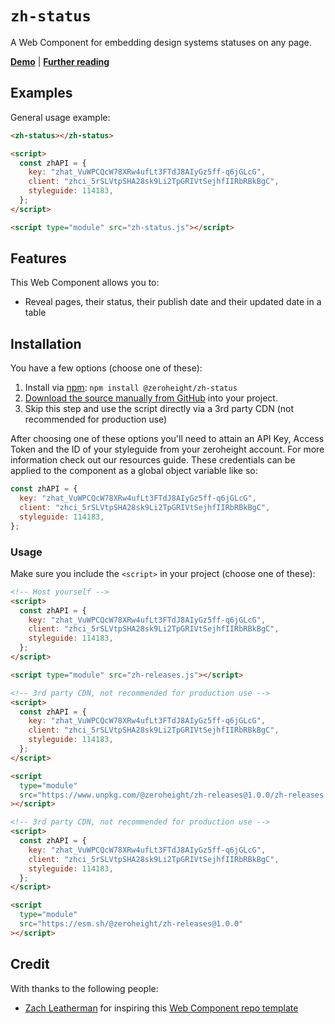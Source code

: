 # `zh-status`

A Web Component for embedding design systems statuses on any page.

**[Demo](https://zeroheight-demos.github.io/zh-statuss/demo.html)** | **[Further reading](https://zeroheight.com/show-status-anywhere/)**

## Examples

General usage example:

```html
<zh-status></zh-status>

<script>
  const zhAPI = {
    key: "zhat_VuWPCQcW78XRw4ufLt3FTdJ8AIyGz5ff-q6jGLcG",
    client: "zhci_5rSLVtpSHA28sk9Li2TpGRIVtSejhfIIRbRBkBgC",
    styleguide: 114183,
  };
</script>

<script type="module" src="zh-status.js"></script>
```

## Features

This Web Component allows you to:

- Reveal pages, their status, their publish date and their updated date in a table

## Installation

You have a few options (choose one of these):

1. Install via [npm](https://www.npmjs.com/package/@zeroheight/zh-status): `npm install @zeroheight/zh-status`
1. [Download the source manually from GitHub](https://github.com/zeroheight-demos/zh-status/releases) into your project.
1. Skip this step and use the script directly via a 3rd party CDN (not recommended for production use)

After choosing one of these options you'll need to attain an API Key, Access Token and the ID of your styleguide from your zeroheight account. For more information check out our resources guide. These credentials can be applied to the component as a global object variable like so:

```js
const zhAPI = {
  key: "zhat_VuWPCQcW78XRw4ufLt3FTdJ8AIyGz5ff-q6jGLcG",
  client: "zhci_5rSLVtpSHA28sk9Li2TpGRIVtSejhfIIRbRBkBgC",
  styleguide: 114183,
};
```

### Usage

Make sure you include the `<script>` in your project (choose one of these):

```html
<!-- Host yourself -->
<script>
  const zhAPI = {
    key: "zhat_VuWPCQcW78XRw4ufLt3FTdJ8AIyGz5ff-q6jGLcG",
    client: "zhci_5rSLVtpSHA28sk9Li2TpGRIVtSejhfIIRbRBkBgC",
    styleguide: 114183,
  };
</script>

<script type="module" src="zh-releases.js"></script>
```

```html
<!-- 3rd party CDN, not recommended for production use -->
<script>
  const zhAPI = {
    key: "zhat_VuWPCQcW78XRw4ufLt3FTdJ8AIyGz5ff-q6jGLcG",
    client: "zhci_5rSLVtpSHA28sk9Li2TpGRIVtSejhfIIRbRBkBgC",
    styleguide: 114183,
  };
</script>

<script
  type="module"
  src="https://www.unpkg.com/@zeroheight/zh-releases@1.0.0/zh-releases.js"
></script>
```

```html
<!-- 3rd party CDN, not recommended for production use -->
<script>
  const zhAPI = {
    key: "zhat_VuWPCQcW78XRw4ufLt3FTdJ8AIyGz5ff-q6jGLcG",
    client: "zhci_5rSLVtpSHA28sk9Li2TpGRIVtSejhfIIRbRBkBgC",
    styleguide: 114183,
  };
</script>

<script
  type="module"
  src="https://esm.sh/@zeroheight/zh-releases@1.0.0"
></script>
```

## Credit

With thanks to the following people:

- [Zach Leatherman](https://zachleat.com) for inspiring this [Web Component repo template](https://github.com/daviddarnes/component-template)
